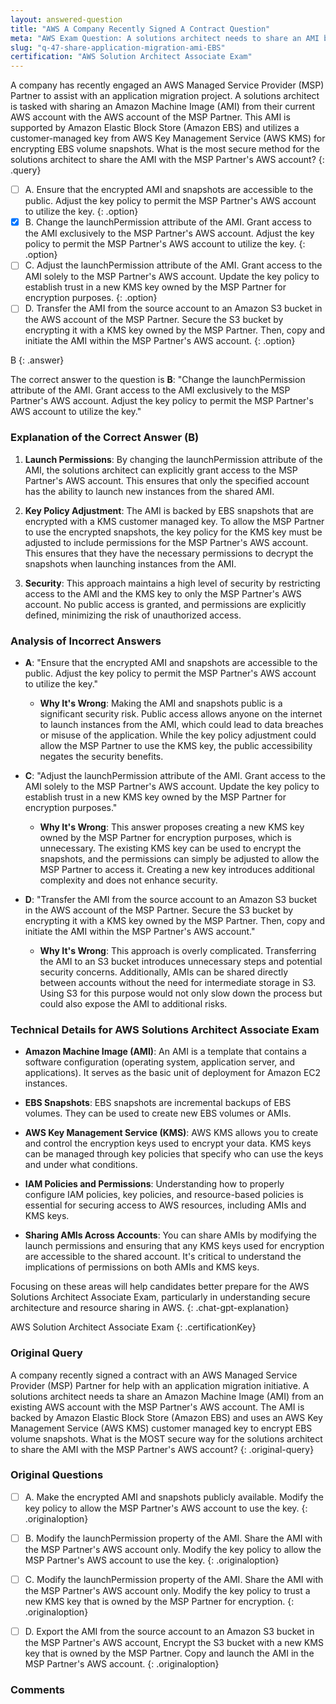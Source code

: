 ```yaml
---
layout: answered-question
title: "AWS A Company Recently Signed A Contract Question"
meta: "AWS Exam Question: A solutions architect needs to share an AMI backed by Amazon EBS using AWS KMS. What is the MOST secure way to share the AMI? Answer: AWS Managed Service Provider."
slug: "q-47-share-application-migration-ami-EBS"
certification: "AWS Solution Architect Associate Exam"
---
```



 A company has recently engaged an AWS Managed Service Provider (MSP) Partner to assist with an application migration project. A solutions architect is tasked with sharing an Amazon Machine Image (AMI) from their current AWS account with the AWS account of the MSP Partner. This AMI is supported by Amazon Elastic Block Store (Amazon EBS) and utilizes a customer-managed key from AWS Key Management Service (AWS KMS) for encrypting EBS volume snapshots. What is the most secure method for the solutions architect to share the AMI with the MSP Partner's AWS account?
{: .query}

- [ ] A. Ensure that the encrypted AMI and snapshots are accessible to the public. Adjust the key policy to permit the MSP Partner's AWS account to utilize the key.
{: .option}
- [x] B. Change the launchPermission attribute of the AMI. Grant access to the AMI exclusively to the MSP Partner's AWS account. Adjust the key policy to permit the MSP Partner's AWS account to utilize the key.
{: .option}
- [ ] C. Adjust the launchPermission attribute of the AMI. Grant access to the AMI solely to the MSP Partner's AWS account. Update the key policy to establish trust in a new KMS key owned by the MSP Partner for encryption purposes.
{: .option}
- [ ] D. Transfer the AMI from the source account to an Amazon S3 bucket in the AWS account of the MSP Partner. Secure the S3 bucket by encrypting it with a KMS key owned by the MSP Partner. Then, copy and initiate the AMI within the MSP Partner's AWS account.
{: .option}

B
{: .answer}

The correct answer to the question is **B**: "Change the launchPermission attribute of the AMI. Grant access to the AMI exclusively to the MSP Partner's AWS account. Adjust the key policy to permit the MSP Partner's AWS account to utilize the key."

### Explanation of the Correct Answer (B)

1. **Launch Permissions**: By changing the launchPermission attribute of the AMI, the solutions architect can explicitly grant access to the MSP Partner's AWS account. This ensures that only the specified account has the ability to launch new instances from the shared AMI.
  
2. **Key Policy Adjustment**: The AMI is backed by EBS snapshots that are encrypted with a KMS customer managed key. To allow the MSP Partner to use the encrypted snapshots, the key policy for the KMS key must be adjusted to include permissions for the MSP Partner's AWS account. This ensures that they have the necessary permissions to decrypt the snapshots when launching instances from the AMI.

3. **Security**: This approach maintains a high level of security by restricting access to the AMI and the KMS key to only the MSP Partner's AWS account. No public access is granted, and permissions are explicitly defined, minimizing the risk of unauthorized access.

### Analysis of Incorrect Answers

- **A**: "Ensure that the encrypted AMI and snapshots are accessible to the public. Adjust the key policy to permit the MSP Partner's AWS account to utilize the key."
  - **Why It's Wrong**: Making the AMI and snapshots public is a significant security risk. Public access allows anyone on the internet to launch instances from the AMI, which could lead to data breaches or misuse of the application. While the key policy adjustment could allow the MSP Partner to use the KMS key, the public accessibility negates the security benefits.

- **C**: "Adjust the launchPermission attribute of the AMI. Grant access to the AMI solely to the MSP Partner's AWS account. Update the key policy to establish trust in a new KMS key owned by the MSP Partner for encryption purposes."
  - **Why It's Wrong**: This answer proposes creating a new KMS key owned by the MSP Partner for encryption purposes, which is unnecessary. The existing KMS key can be used to encrypt the snapshots, and the permissions can simply be adjusted to allow the MSP Partner to access it. Creating a new key introduces additional complexity and does not enhance security.

- **D**: "Transfer the AMI from the source account to an Amazon S3 bucket in the AWS account of the MSP Partner. Secure the S3 bucket by encrypting it with a KMS key owned by the MSP Partner. Then, copy and initiate the AMI within the MSP Partner's AWS account."
  - **Why It's Wrong**: This approach is overly complicated. Transferring the AMI to an S3 bucket introduces unnecessary steps and potential security concerns. Additionally, AMIs can be shared directly between accounts without the need for intermediate storage in S3. Using S3 for this purpose would not only slow down the process but could also expose the AMI to additional risks.

### Technical Details for AWS Solutions Architect Associate Exam

- **Amazon Machine Image (AMI)**: An AMI is a template that contains a software configuration (operating system, application server, and applications). It serves as the basic unit of deployment for Amazon EC2 instances.

- **EBS Snapshots**: EBS snapshots are incremental backups of EBS volumes. They can be used to create new EBS volumes or AMIs.

- **AWS Key Management Service (KMS)**: AWS KMS allows you to create and control the encryption keys used to encrypt your data. KMS keys can be managed through key policies that specify who can use the keys and under what conditions.

- **IAM Policies and Permissions**: Understanding how to properly configure IAM policies, key policies, and resource-based policies is essential for securing access to AWS resources, including AMIs and KMS keys.

- **Sharing AMIs Across Accounts**: You can share AMIs by modifying the launch permissions and ensuring that any KMS keys used for encryption are accessible to the shared account. It's critical to understand the implications of permissions on both AMIs and KMS keys.

Focusing on these areas will help candidates better prepare for the AWS Solutions Architect Associate Exam, particularly in understanding secure architecture and resource sharing in AWS.
{: .chat-gpt-explanation}

AWS Solution Architect Associate Exam
{: .certificationKey}

### Original Query

A company recently signed a contract with an AWS Managed Service Provider (MSP) Partner for help with an application migration initiative. A solutions architect needs ta share an Amazon Machine Image (AMI) from an existing AWS account with the MSP Partner's AWS account. The AMI is backed by Amazon Elastic Block Store (Amazon EBS) and uses an AWS Key Management Service (AWS KMS) customer managed key to encrypt EBS volume snapshots.
What is the MOST secure way for the solutions architect to share the AMI with the MSP Partner's AWS account?
{: .original-query}

### Original Questions

- [ ] A. Make the encrypted AMI and snapshots publicly available. Modify the key policy to allow the MSP Partner's AWS account to use the key.
{: .originaloption}
- [ ] B. Modify the launchPermission property of the AMI. Share the AMI with the MSP Partner's AWS account only. Modify the key policy to allow the MSP Partner's AWS account to use the key.
{: .originaloption}
- [ ] C. Modify the launchPermission property of the AMI. Share the AMI with the MSP Partner's AWS account only. Modify the key policy to trust a new KMS key that is owned by the MSP Partner for encryption.
{: .originaloption}
- [ ] D. Export the AMI from the source account to an Amazon S3 bucket in the MSP Partner's AWS account, Encrypt the S3 bucket with a new KMS key that is owned by the MSP Partner. Copy and launch the AMI in the MSP Partner's AWS account.
{: .originaloption}


### Comments

